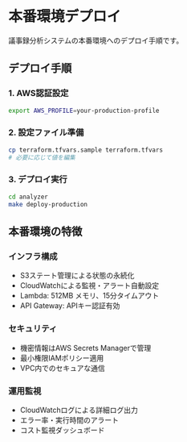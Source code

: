 # 本番環境デプロイ

議事録分析システムの本番環境へのデプロイ手順です。

## デプロイ手順

### 1. AWS認証設定
```bash
export AWS_PROFILE=your-production-profile
```

### 2. 設定ファイル準備
```bash
cp terraform.tfvars.sample terraform.tfvars
# 必要に応じて値を編集
```

### 3. デプロイ実行
```bash
cd analyzer
make deploy-production
```

## 本番環境の特徴

### インフラ構成
- S3ステート管理による状態の永続化
- CloudWatchによる監視・アラート自動設定
- Lambda: 512MB メモリ、15分タイムアウト
- API Gateway: APIキー認証有効

### セキュリティ
- 機密情報はAWS Secrets Managerで管理
- 最小権限IAMポリシー適用
- VPC内でのセキュアな通信

### 運用監視
- CloudWatchログによる詳細ログ出力
- エラー率・実行時間のアラート
- コスト監視ダッシュボード
